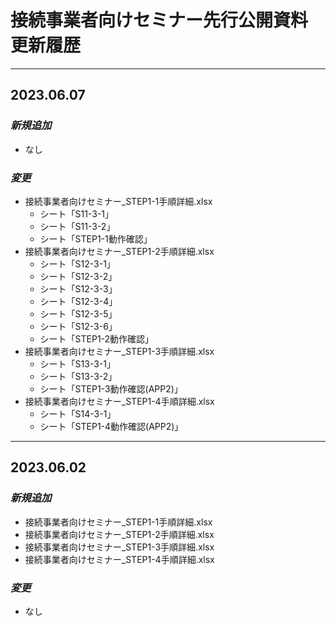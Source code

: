# 接続事業者向けセミナー先行公開資料　更新履歴

---
## __2023.06.07__

### *新規追加*
* なし

### *変更*
* 接続事業者向けセミナー_STEP1-1手順詳細.xlsx
  * シート「S11-3-1」
  * シート「S11-3-2」
  * シート「STEP1-1動作確認」
* 接続事業者向けセミナー_STEP1-2手順詳細.xlsx
  * シート「S12-3-1」
  * シート「S12-3-2」
  * シート「S12-3-3」
  * シート「S12-3-4」
  * シート「S12-3-5」
  * シート「S12-3-6」
  * シート「STEP1-2動作確認」
* 接続事業者向けセミナー_STEP1-3手順詳細.xlsx
  * シート「S13-3-1」
  * シート「S13-3-2」
  * シート「STEP1-3動作確認(APP2)」
* 接続事業者向けセミナー_STEP1-4手順詳細.xlsx
  * シート「S14-3-1」
  * シート「STEP1-4動作確認(APP2)」

---
## __2023.06.02__

### *新規追加*
* 接続事業者向けセミナー_STEP1-1手順詳細.xlsx
* 接続事業者向けセミナー_STEP1-2手順詳細.xlsx
* 接続事業者向けセミナー_STEP1-3手順詳細.xlsx
* 接続事業者向けセミナー_STEP1-4手順詳細.xlsx

### *変更*
 - なし


